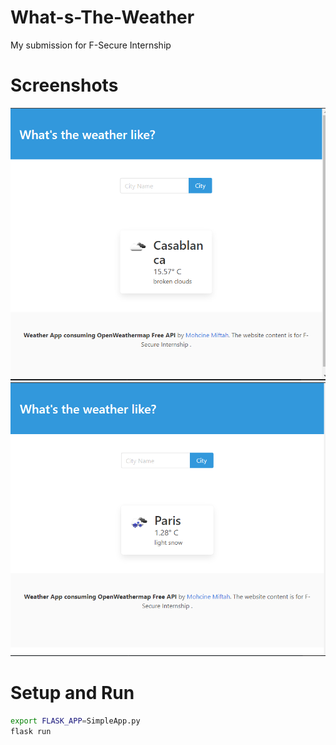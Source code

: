 # What-s-The-Weather
My submission for F-Secure Internship

# Screenshots
![Website](Capture.PNG)
![Website](Capture1.PNG)

# Setup and Run 
```bash
export FLASK_APP=SimpleApp.py
flask run
```
